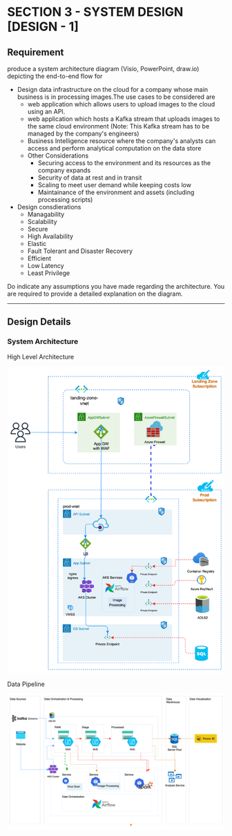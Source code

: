 
# SECTION 3 - SYSTEM DESIGN [DESIGN - 1]
## Requirement

produce a system architecture diagram (Visio, PowerPoint, draw.io) depicting the end-to-end flow  for 


-   Design data infrastructure on the cloud for a company whose main business is in processing images.The use cases to be considered are
    -   web application which allows users to upload images to the cloud using an API. 
    -   web application which hosts a Kafka stream that uploads images to the same cloud environment (Note: This Kafka stream has to be managed by the company's engineers)
    -   Business Intelligence resource where the company's analysts can access and perform analytical computation on the data store
    -   Other Considerations
        - Securing access to the environment and its resources as the company expands
        - Security of data at rest and in transit
        - Scaling to meet user demand while keeping costs low
        - Maintainance of the environment and assets (including processing scripts)
  - Design consdierations
      - Managability
      - Scalability
      - Secure
      - High Availability
      - Elastic
      - Fault Tolerant and Disaster Recovery
      - Efficient
      - Low Latency
      - Least Privilege

Do indicate any assumptions you have made regarding the architecture. You are required to provide a detailed explanation on the diagram.
*** 

## Design Details

### System Architecture

High Level Architecture

<img src="design_1_architecture.png" width=800 /> 

Data Pipeline 

<img src="design_2_data_pipeline.png" width=800 /> 

